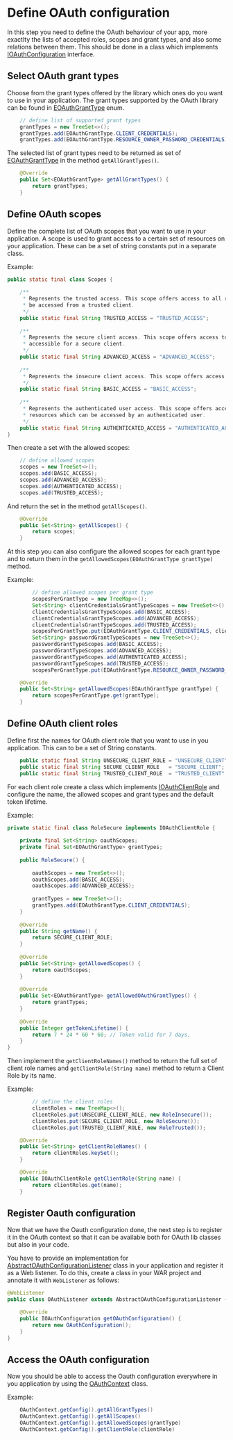 # Define OAuth configuration

In this step you need to define the OAuth behaviour of your app, more exactlty the lists of accepted roles, scopes and grant types, and also some relations between them. This should be done in a class which implements [IOAuthConfiguration][IOAuthConfiguration] interface.

## Select OAuth grant types

Choose from the grant types offered by the library which ones do you want to use in your application. The grant types supported by the OAuth library can be found in [EOAuthGrantType][EOAuthGrantType] enum.

```java
	// define list of supported grant types
	grantTypes = new TreeSet<>();
	grantTypes.add(EOAuthGrantType.CLIENT_CREDENTIALS);
	grantTypes.add(EOAuthGrantType.RESOURCE_OWNER_PASSWORD_CREDENTIALS);
```

The selected list of grant types need to be returned as set of [EOAuthGrantType][EOAuthGrantType] in the method `getAllGrantTypes()`.

```java
	@Override
	public Set<EOAuthGrantType> getAllGrantTypes() {
		return grantTypes;
	}
```

## Define OAuth scopes

Define the complete list of OAuth scopes that you want to use in your application. A scope is used to grant access to a certain set of resources on your application. These can be a set of string constants put in a separate class.

Example:
```java
public static final class Scopes {
	
	/**
	 * Represents the trusted access. This scope offers access to all resources which can
	 * be accessed from a trusted client.
	 */
	public static final String TRUSTED_ACCESS = "TRUSTED_ACCESS";
	
	/**
	 * Represents the secure client access. This scope offers access to all resources
	 * accessible for a secure client.
	 */
	public static final String ADVANCED_ACCESS = "ADVANCED_ACCESS";
	
	/**
	 * Represents the insecure client access. This scope offers access to all GET resources.
	 */
	public static final String BASIC_ACCESS = "BASIC_ACCESS";
	
	/**
	 * Represents the authenticated user access. This scope offers access to all
	 * resources which can be accessed by an authenticated user.
	 */
	public static final String AUTHENTICATED_ACCESS = "AUTHENTICATED_ACCESS";
}
```

Then create a set with the allowed scopes:

```java
	// define allowed scopes
	scopes = new TreeSet<>();
	scopes.add(BASIC_ACCESS);
	scopes.add(ADVANCED_ACCESS);
	scopes.add(AUTHENTICATED_ACCESS);
	scopes.add(TRUSTED_ACCESS);
```
And return the set in the method `getAllScopes()`.

```java
	@Override
	public Set<String> getAllScopes() {
		return scopes;
	}
```
At this step you can also configure the allowed scopes for each grant type and to return them in the `getAllowedScopes(EOAuthGrantType grantType)` method.

Example:
```java
		// define allowed scopes per grant type
		scopesPerGrantType = new TreeMap<>();
		Set<String> clientCredentialsGrantTypeScopes = new TreeSet<>();
		clientCredentialsGrantTypeScopes.add(BASIC_ACCESS);
		clientCredentialsGrantTypeScopes.add(ADVANCED_ACCESS);
		clientCredentialsGrantTypeScopes.add(TRUSTED_ACCESS);
		scopesPerGrantType.put(EOAuthGrantType.CLIENT_CREDENTIALS, clientCredentialsGrantTypeScopes);
		Set<String> passwordGrantTypeScopes = new TreeSet<>();
		passwordGrantTypeScopes.add(BASIC_ACCESS);
		passwordGrantTypeScopes.add(ADVANCED_ACCESS);
		passwordGrantTypeScopes.add(AUTHENTICATED_ACCESS);
		passwordGrantTypeScopes.add(TRUSTED_ACCESS);
		scopesPerGrantType.put(EOAuthGrantType.RESOURCE_OWNER_PASSWORD_CREDENTIALS, passwordGrantTypeScopes);
```

```java
	@Override
	public Set<String> getAllowedScopes(EOAuthGrantType grantType) {
		return scopesPerGrantType.get(grantType);
	}
```

## Define OAuth client roles

Define first the names for OAuth client role that you want to use in you application. This can to be a set of String constants.

```java
	public static final String UNSECURE_CLIENT_ROLE = "UNSECURE_CLIENT";
	public static final String SECURE_CLIENT_ROLE   = "SECURE_CLIENT";
	public static final String TRUSTED_CLIENT_ROLE  = "TRUSTED_CLIENT";
```

For each client role create a class which implements [IOAuthClientRole][IOAuthClientRole] and configure the name, the allowed scopes and grant types and the default token lifetime.

Example:
```java
private static final class RoleSecure implements IOAuthClientRole {
	
	private final Set<String> oauthScopes;
	private final Set<EOAuthGrantType> grantTypes;
	
	public RoleSecure() {
	
		oauthScopes = new TreeSet<>();
		oauthScopes.add(BASIC_ACCESS);
		oauthScopes.add(ADVANCED_ACCESS);
		
		grantTypes = new TreeSet<>();
		grantTypes.add(EOAuthGrantType.CLIENT_CREDENTIALS);
	}
	
	@Override
	public String getName() {
		return SECURE_CLIENT_ROLE;
	}
	
	@Override
	public Set<String> getAllowedScopes() {
		return oauthScopes;
	}
	
	@Override
	public Set<EOAuthGrantType> getAllowedOAuthGrantTypes() {
		return grantTypes;
	}
	
	@Override
	public Integer getTokenLifetime() {
		return 7 * 24 * 60 * 60; // Token valid for 7 days.
	}
}
```

Then implement the `getClientRoleNames()` method to return the full set of client role names and `getClientRole(String name)` method to return a Client Role by its name.

Example:
```java
		// define the client roles
		clientRoles = new TreeMap<>();
		clientRoles.put(UNSECURE_CLIENT_ROLE, new RoleInsecure());
		clientRoles.put(SECURE_CLIENT_ROLE, new RoleSecure());
		clientRoles.put(TRUSTED_CLIENT_ROLE, new RoleTrusted());
```

```java
	@Override
	public Set<String> getClientRoleNames() {
		return clientRoles.keySet();
	}

	@Override
	public IOAuthClientRole getClientRole(String name) {
		return clientRoles.get(name);
	}		
```

## Register Oauth configuration

Now that we have the Oauth configuration done, the next step is to register it in the OAuth context so that it can be available both for OAuth lib classes but also in your code.


You have to provide an implementation for [AbstractOAuthConfigurationListener][AbstractOAuthConfigurationListener] class in your application and register it as a Web listener. To do this, create a class in your WAR project and annotate it with `WebListener` as follows:

```java
@WebListener
public class OAuthListener extends AbstractOAuthConfigurationListener {

	@Override
	public IOAuthConfiguration getOAuthConfiguration() {
		return new OAuthConfiguration();
	}
}
```

## Access the OAuth configuration

Now you should be able to access the Oauth configuration everywhere in you application by using the [OAuthContext][OAuthContext] class.

Example:
```java
	OAuthContext.getConfig().getAllGrantTypes()
	OAuthContext.getConfig().getAllScopes()
	OAuthContext.getConfig().getAllowedScopes(grantType)
	OAuthContext.getConfig().getClientRole(clientRole)
```



[IOAuthConfiguration]: src/main/java/com/forbesdigital/jee/oauth/configuration/IOAuthConfiguration.java
[EOAuthGrantType]: src/main/java/com/forbesdigital/jee/oauth/configuration/EOAuthGrantType.java
[IOAuthClientRole]: src/main/java/com/forbesdigital/jee/oauth/configuration/IOAuthClientRole.java
[AbstractOAuthConfigurationListener]: src/main/java/com/forbesdigital/jee/oauth/configuration/AbstractOAuthConfigurationListener.java
[OAuthContext]: src/main/java/com/forbesdigital/jee/oauth/configuration/OAuthContext.java